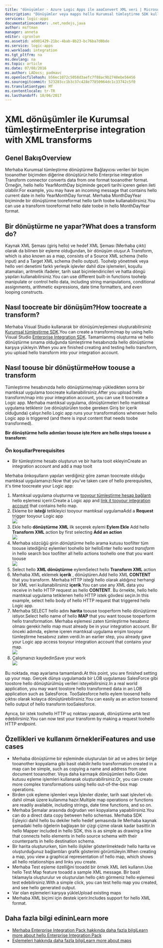 ```yaml
---
title: "dönüşümler - Azure Logic Apps ile aaaConvert XML veri | Microsoft Docs"
description: "Dönüşümler veya mapps hello Kurumsal tümleştirme SDK kullanarak logic apps biçimlerde arasında tooconvert XML verileri oluşturma"
services: logic-apps
documentationcenter: .net,nodejs,java
author: msftman
manager: anneta
editor: cgronlun
ms.assetid: add01429-21bc-4bab-8b23-bc76ba7d0bde
ms.service: logic-apps
ms.workload: integration
ms.tgt_pltfrm: na
ms.devlang: na
ms.topic: article
ms.date: 07/08/2016
ms.author: LADocs; padmavc
ms.openlocfilehash: b56ec1072c5058d3aefc7f88ac9b2748ebe56456
ms.sourcegitcommit: 523283cc1b3c37c428e77850964dc1c33742c5f0
ms.translationtype: MT
ms.contentlocale: tr-TR
ms.lasthandoff: 10/06/2017
---
```

# <a name="enterprise-integration-with-xml-transforms"></a><span data-ttu-id="f374b-103">XML dönüşümler ile Kurumsal tümleştirme</span><span class="sxs-lookup"><span data-stu-id="f374b-103">Enterprise integration with XML transforms</span></span>
## <a name="overview"></a><span data-ttu-id="f374b-104">Genel Bakış</span><span class="sxs-lookup"><span data-stu-id="f374b-104">Overview</span></span>
<span data-ttu-id="f374b-105">Merhaba Kurumsal tümleştirme dönüştürme Bağlayıcısı verileri bir biçim tooanother biçimden diğerine dönüştürür.</span><span class="sxs-lookup"><span data-stu-id="f374b-105">hello Enterprise integration Transform connector converts data from one format tooanother format.</span></span> <span data-ttu-id="f374b-106">Örneğin, hello hello YearMonthDay biçiminde geçerli tarihi içeren gelen ileti olabilir.</span><span class="sxs-lookup"><span data-stu-id="f374b-106">For example, you may have an incoming message that contains hello current date in hello YearMonthDay format.</span></span> <span data-ttu-id="f374b-107">Merhaba MonthDayYear biçiminde bir dönüştürme tooreformat hello tarih toobe kullanabilirsiniz.</span><span class="sxs-lookup"><span data-stu-id="f374b-107">You can use a transform tooreformat hello date toobe in hello MonthDayYear format.</span></span>

## <a name="what-does-a-transform-do"></a><span data-ttu-id="f374b-108">Bir dönüştürme ne yapar?</span><span class="sxs-lookup"><span data-stu-id="f374b-108">What does a transform do?</span></span>
<span data-ttu-id="f374b-109">Kaynak XML Şeması (giriş hello) ve hedef XML Şeması (Merhaba çıktı) olarak da bilinen bir eşleme olduğundan, bir dönüşüm oluşur.</span><span class="sxs-lookup"><span data-stu-id="f374b-109">A Transform, which is also known as a map, consists of a Source XML schema (hello input) and a Target XML schema (hello output).</span></span> <span data-ttu-id="f374b-110">Toohelp yönetmek veya hello veri denetimi farklı yerleşik işlevler dahil dize işlemeleri, koşullu atamaları, aritmetik ifadeler, tarih saat biçimlendiricileri ve hatta döngü yapıları kullanabilirsiniz.</span><span class="sxs-lookup"><span data-stu-id="f374b-110">You can use different built-in functions toohelp manipulate or control hello data, including string manipulations, conditional assignments, arithmetic expressions, date time formatters, and even looping constructs.</span></span>

## <a name="how-toocreate-a-transform"></a><span data-ttu-id="f374b-111">Nasıl toocreate bir dönüşüm?</span><span class="sxs-lookup"><span data-stu-id="f374b-111">How toocreate a transform?</span></span>
<span data-ttu-id="f374b-112">Merhaba Visual Studio kullanarak bir dönüşüm/eşlemesi oluşturabilirsiniz [Kurumsal tümleştirme SDK](https://aka.ms/vsmapsandschemas).</span><span class="sxs-lookup"><span data-stu-id="f374b-112">You can create a transform/map by using hello Visual Studio [Enterprise Integration SDK](https://aka.ms/vsmapsandschemas).</span></span> <span data-ttu-id="f374b-113">Tamamlanmış oluşturma ve hello dönüştürme sınama olduğunda tümleştirme hesabınızda hello dönüştürme karşıya yükleyin.</span><span class="sxs-lookup"><span data-stu-id="f374b-113">When you are finished creating and testing hello transform, you upload hello transform into your integration account.</span></span> 

## <a name="how-toouse-a-transform"></a><span data-ttu-id="f374b-114">Nasıl toouse bir dönüştürme</span><span class="sxs-lookup"><span data-stu-id="f374b-114">How toouse a transform</span></span>
<span data-ttu-id="f374b-115">Tümleştirme hesabınızda hello dönüştürme/map yükledikten sonra bir mantıksal uygulama toocreate kullanabilirsiniz.</span><span class="sxs-lookup"><span data-stu-id="f374b-115">After you upload hello transform/map into your integration account, you can use it toocreate a Logic app.</span></span> <span data-ttu-id="f374b-116">Merhaba mantıksal uygulama, dönüştürmeleri hello mantıksal uygulama tetiklenir (ve dönüştürülen toobe gereken Giriş bir içerik olduğunda) çalışır.</span><span class="sxs-lookup"><span data-stu-id="f374b-116">hello Logic app runs your transformations whenever hello Logic app is triggered (and there is input content that needs toobe transformed).</span></span>

<span data-ttu-id="f374b-117">**Bir dönüştürme hello adımları toouse işte**:</span><span class="sxs-lookup"><span data-stu-id="f374b-117">**Here are hello steps toouse a transform**:</span></span>

### <a name="prerequisites"></a><span data-ttu-id="f374b-118">Ön koşullar</span><span class="sxs-lookup"><span data-stu-id="f374b-118">Prerequisites</span></span>

* <span data-ttu-id="f374b-119">Bir tümleştirme hesabı oluşturun ve bir harita tooit ekleyin</span><span class="sxs-lookup"><span data-stu-id="f374b-119">Create an integration account and add a map tooit</span></span>  

<span data-ttu-id="f374b-120">Merhaba önkoşulların yapılan verdiğiniz göre zaman toocreate olduğu mantıksal uygulamanızı:</span><span class="sxs-lookup"><span data-stu-id="f374b-120">Now that you've taken care of hello prerequisites, it's time toocreate your Logic app:</span></span>  

1. <span data-ttu-id="f374b-121">Mantıksal uygulama oluşturma ve [tooyour tümleştirme hesap bağlantı](../logic-apps/logic-apps-enterprise-integration-accounts.md "toolink bir tümleştirme hesap tooa mantıksal uygulama öğrenin") hello eşlemesi içerir.</span><span class="sxs-lookup"><span data-stu-id="f374b-121">Create a Logic app and [link it tooyour integration account](../logic-apps/logic-apps-enterprise-integration-accounts.md "Learn toolink an integration account tooa Logic app") that contains hello map.</span></span>
2. <span data-ttu-id="f374b-122">Ekleme bir **isteği** tetikleyici tooyour mantıksal uygulama</span><span class="sxs-lookup"><span data-stu-id="f374b-122">Add a **Request** trigger tooyour Logic app</span></span>  
   ![](./media/logic-apps-enterprise-integration-transforms/transform-1.png)    
3. <span data-ttu-id="f374b-123">Ekle hello **dönüştürme XML** ilk seçerek eylemi **Eylem Ekle** </span><span class="sxs-lookup"><span data-stu-id="f374b-123">Add hello **Transform XML** action by first selecting **Add an action** </span></span>  
   ![](./media/logic-apps-enterprise-integration-transforms/transform-2.png)   
4. <span data-ttu-id="f374b-124">Merhaba sözcüğü girin *dönüştürme* hello arama kutusu toofilter tüm toouse istediğiniz eylemleri toohello bir hello</span><span class="sxs-lookup"><span data-stu-id="f374b-124">Enter hello word *transform* in hello search box toofilter all hello actions toohello one that you want toouse</span></span>  
   ![](./media/logic-apps-enterprise-integration-transforms/transform-3.png)  
5. <span data-ttu-id="f374b-125">Select hello **XML dönüştürme** eylem</span><span class="sxs-lookup"><span data-stu-id="f374b-125">Select hello **Transform XML** action</span></span>   
6. <span data-ttu-id="f374b-126">Merhaba XML eklemek **içerik** , dönüştüren.</span><span class="sxs-lookup"><span data-stu-id="f374b-126">Add hello XML **CONTENT** that you transform.</span></span> <span data-ttu-id="f374b-127">Merhaba HTTP isteği hello olarak aldığınız herhangi bir XML veri kullanabilirsiniz **içerik**.</span><span class="sxs-lookup"><span data-stu-id="f374b-127">You can use any XML data you receive in hello HTTP request as hello **CONTENT**.</span></span> <span data-ttu-id="f374b-128">Bu örnekte, hello hello mantıksal uygulama tetiklenen hello HTTP istek gövdesi seçin.</span><span class="sxs-lookup"><span data-stu-id="f374b-128">In this example, select hello body of hello HTTP request that triggered hello Logic app.</span></span>
7. <span data-ttu-id="f374b-129">Merhaba SELECT hello adını **harita** toouse tooperform hello dönüştürme istiyor.</span><span class="sxs-lookup"><span data-stu-id="f374b-129">Select hello name of hello **MAP** that you want toouse tooperform hello transformation.</span></span> <span data-ttu-id="f374b-130">Merhaba eşlemesi zaten tümleştirme hesabınız olması gerekir.</span><span class="sxs-lookup"><span data-stu-id="f374b-130">hello map must already be in your integration account.</span></span> <span data-ttu-id="f374b-131">Bir önceki adımda, eşleme içeren mantıksal uygulama erişim tooyour tümleştirme hesabınız zaten verdi.</span><span class="sxs-lookup"><span data-stu-id="f374b-131">In an earlier step, you already gave your Logic app access tooyour integration account that contains your map.</span></span>      
   ![](./media/logic-apps-enterprise-integration-transforms/transform-4.png) 
8. <span data-ttu-id="f374b-132">Çalışmanızı kaydedin</span><span class="sxs-lookup"><span data-stu-id="f374b-132">Save your work</span></span>  
    ![](./media/logic-apps-enterprise-integration-transforms/transform-5.png) 

<span data-ttu-id="f374b-133">Bu noktada, map ayarlama tamamlandı.</span><span class="sxs-lookup"><span data-stu-id="f374b-133">At this point, you are finished setting up your map.</span></span> <span data-ttu-id="f374b-134">Gerçek dünya uygulamada bir LOB uygulaması SalesForce gibi toostore hello dönüştürülmüş verileri isteyebilirsiniz.</span><span class="sxs-lookup"><span data-stu-id="f374b-134">In a real world application, you may want toostore hello transformed data in an LOB application such as SalesForce.</span></span> <span data-ttu-id="f374b-135">TooSalesforce hello eylem toosend hello çıktısı olarak kolayca dönüştürebilirsiniz.</span><span class="sxs-lookup"><span data-stu-id="f374b-135">You can easily as an action toosend hello output of hello transform tooSalesforce.</span></span> 

<span data-ttu-id="f374b-136">Ayrıca, bir istek toohello HTTP uç noktası yaparak, dönüştürme artık test edebilirsiniz.</span><span class="sxs-lookup"><span data-stu-id="f374b-136">You can now test your transform by making a request toohello HTTP endpoint.</span></span>  

## <a name="features-and-use-cases"></a><span data-ttu-id="f374b-137">Özellikleri ve kullanım örnekleri</span><span class="sxs-lookup"><span data-stu-id="f374b-137">Features and use cases</span></span>
* <span data-ttu-id="f374b-138">Merhaba dönüştürme bir eşleminde oluşturulan bir ad ve adres bir belge tooanother kopyalama gibi basit olabilir.</span><span class="sxs-lookup"><span data-stu-id="f374b-138">hello transformation created in a map can be simple, such as copying a name and address from one document tooanother.</span></span> <span data-ttu-id="f374b-139">Veya daha karmaşık dönüşümleri hello Giden kutusu eşleme işlemleri kullanarak oluşturabilirsiniz.</span><span class="sxs-lookup"><span data-stu-id="f374b-139">Or, you can create more complex transformations using hello out-of-the-box map operations.</span></span>  
* <span data-ttu-id="f374b-140">Birden çok eşleme işlemleri veya İşlevler dizeler, tarih saat işlevleri vb. dahil olmak üzere kullanıma hazır.</span><span class="sxs-lookup"><span data-stu-id="f374b-140">Multiple map operations or functions are readily available, including strings, date time functions, and so on.</span></span>  
* <span data-ttu-id="f374b-141">Merhaba Şemalar arasında doğrudan veri kopyalama yapabilirsiniz.</span><span class="sxs-lookup"><span data-stu-id="f374b-141">You can do a direct data copy between hello schemas.</span></span> <span data-ttu-id="f374b-142">Merhaba SDK Eşleyici dahil hello bu dekiler hello hedef şemasında ile Merhaba kaynak şemadaki hello öğelerin bağlayan bir çizgi çizme olarak kadar basittir.</span><span class="sxs-lookup"><span data-stu-id="f374b-142">In hello Mapper included in hello SDK, this is as simple as drawing a line that connects hello elements in hello source schema with their counterparts in hello destination schema.</span></span>  
* <span data-ttu-id="f374b-143">Bir harita oluştururken, tüm hello ilişkiler gösterilmektedir hello harita ve oluşturduğunuz bağlantıları grafik gösterimi görüntüleyin.</span><span class="sxs-lookup"><span data-stu-id="f374b-143">When creating a map, you view a graphical representation of hello map, which shows all hello relationships and links you create.</span></span>
* <span data-ttu-id="f374b-144">Merhaba Test eşleme özelliğini tooadd bir örnek XML ileti kullanın.</span><span class="sxs-lookup"><span data-stu-id="f374b-144">Use hello Test Map feature tooadd a sample XML message.</span></span> <span data-ttu-id="f374b-145">Bir basit tıklamayla oluşturulur ve oluşturulan hello çıktı görmeniz hello eşlemesi test edebilirsiniz.</span><span class="sxs-lookup"><span data-stu-id="f374b-145">With a simple click, you can test hello map you created, and see hello generated output.</span></span>  
* <span data-ttu-id="f374b-146">Var olan eşlemeleri karşıya yükle</span><span class="sxs-lookup"><span data-stu-id="f374b-146">Upload existing maps</span></span>  
* <span data-ttu-id="f374b-147">Merhaba XML biçimi için destek içerir.</span><span class="sxs-lookup"><span data-stu-id="f374b-147">Includes support for hello XML format.</span></span>

## <a name="learn-more"></a><span data-ttu-id="f374b-148">Daha fazla bilgi edinin</span><span class="sxs-lookup"><span data-stu-id="f374b-148">Learn more</span></span>
* [<span data-ttu-id="f374b-149">Merhaba Enterprise Integration Pack hakkında daha fazla bilgi</span><span class="sxs-lookup"><span data-stu-id="f374b-149">Learn more about hello Enterprise Integration Pack</span></span>](../logic-apps/logic-apps-enterprise-integration-overview.md "Enterprise Integration Pack hakkında bilgi edinin")  
* [<span data-ttu-id="f374b-150">Eşlemeleri hakkında daha fazla bilgi</span><span class="sxs-lookup"><span data-stu-id="f374b-150">Learn more about maps</span></span>](../logic-apps/logic-apps-enterprise-integration-maps.md "Kurumsal tümleştirme eşlemeleri hakkında bilgi edinin")  

